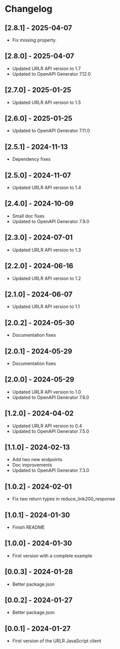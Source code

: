 # Changelog

## [2.8.1] - 2025-04-07

- Fix missing property.

## [2.8.0] - 2025-04-07

- Updated URLR API version to 1.7
- Updated to OpenAPI Generator 7.12.0

## [2.7.0] - 2025-01-25

- Updated URLR API version to 1.5

## [2.6.0] - 2025-01-25

- Updated to OpenAPI Generator 7.11.0

## [2.5.1] - 2024-11-13

- Dependency fixes

## [2.5.0] - 2024-11-07

- Updated URLR API version to 1.4

## [2.4.0] - 2024-10-09

- Small doc fixes
- Updated to OpenAPI Generator 7.9.0

## [2.3.0] - 2024-07-01

- Updated URLR API version to 1.3

## [2.2.0] - 2024-06-16

- Updated URLR API version to 1.2

## [2.1.0] - 2024-06-07

- Updated URLR API version to 1.1

## [2.0.2] - 2024-05-30

- Documentation fixes

## [2.0.1] - 2024-05-29

- Documentation fixes

## [2.0.0] - 2024-05-29

- Updated URLR API version to 1.0
- Updated to OpenAPI Generator 7.6.0

## [1.2.0] - 2024-04-02

- Updated URLR API version to 0.4
- Updated to OpenAPI Generator 7.5.0

## [1.1.0] - 2024-02-13

- Add two new endpoints
- Doc improvements
- Updated to OpenAPI Generator 7.3.0

## [1.0.2] - 2024-02-01

- Fix two return types in reduce_link200_response

## [1.0.1] - 2024-01-30

- Finish README

## [1.0.0] - 2024-01-30

- First version with a complete example

## [0.0.3] - 2024-01-28

- Better package.json

## [0.0.2] - 2024-01-27

- Better package.json

## [0.0.1] - 2024-01-27

- First version of the URLR JavaScript client